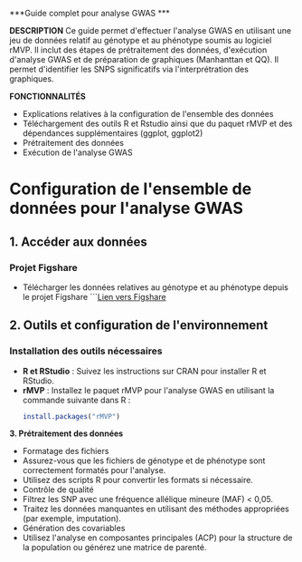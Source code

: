 ***Guide complet pour analyse GWAS ***

**DESCRIPTION**
Ce guide permet d'effectuer l'analyse GWAS en utilisant une jeu de données relatif au génotype et au phénotype soumis au logiciel rMVP. Il inclut des étapes de prétraitement des données, d'exécution d'analyse GWAS et de préparation de graphiques (Manhanttan et QQ). Il permet d'identifier les SNPS significatifs via l'interprétration des graphiques. 

**FONCTIONNALITÉS**
- Explications relatives à la configuration de l'ensemble des données
- Téléchargement des outils R et Rstudio ainsi que du paquet rMVP et des dépendances supplémentaires (ggplot, ggplot2)
- Prétraitement des données
- Exécution de l'analyse GWAS

# Configuration de l'ensemble de données pour l'analyse GWAS

## 1. Accéder aux données

### Projet Figshare
- Télécharger les données relatives au génotype et au phénotype depuis le projet Figshare  ```[Lien vers Figshare ](https://figshare.com/projects/Genome-Wide_Association_Analyses_Reveal_the_Genetic_Basis_of_Symbiotic_Nitrogen_Fixation_in_African_Soybean/65885)

## 2. Outils et configuration de l'environnement

### Installation des outils nécessaires
- **R et RStudio** : Suivez les instructions sur CRAN pour installer R et RStudio.
- **rMVP** : Installez le paquet rMVP pour l'analyse GWAS en utilisant la commande suivante dans R :
  ```R
  install.packages("rMVP")
  
**3. Prétraitement des données**
- Formatage des fichiers
- Assurez-vous que les fichiers de génotype et de phénotype sont correctement formatés pour l'analyse.
- Utilisez des scripts R pour convertir les formats si nécessaire.
- Contrôle de qualité
- Filtrez les SNP avec une fréquence allélique mineure (MAF) < 0,05.
- Traitez les données manquantes en utilisant des méthodes appropriées (par exemple, imputation).
- Génération des covariables
- Utilisez l'analyse en composantes principales (ACP) pour la structure de la population ou générez une matrice de parenté.

